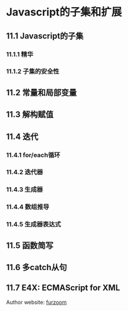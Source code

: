 # Javascript的子集和扩展

## 11.1 Javascript的子集

### 11.1.1 精华

### 11.1.2 子集的安全性

## 11.2 常量和局部变量

## 11.3 解构赋值

## 11.4 迭代

### 11.4.1 for/each循环

### 11.4.2 迭代器

### 11.4.3 生成器

### 11.4.4 数组推导

### 11.4.5 生成器表达式

## 11.5 函数简写

## 11.6 多catch从句

## 11.7 E4X: ECMAScript for XML


Author website: [furzoom](http://furzoom.com/about-us/ "Furzoom")
